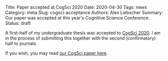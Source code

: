 Title: Paper accepted at CogSci 2020
Date: 2020-04-30
Tags: news
Category: meta
Slug: cogsci-acceptance
Authors: Alex Liebscher
Summary: Our paper was accepted at this year's Cognitive Science Conference.
Status: draft

A first-half of my undergraduate thesis was accepted to [CogSci 2020](https://cognitivesciencesociety.org/cogsci-2020/). I am in the process of submitting this together with the second (confirmatory) half to journals.

If you wish, you may read [our CogSci paper here](https://liebscher.github.io/assets/pdf/liebscher_cogsci20_proceedings.pdf).
